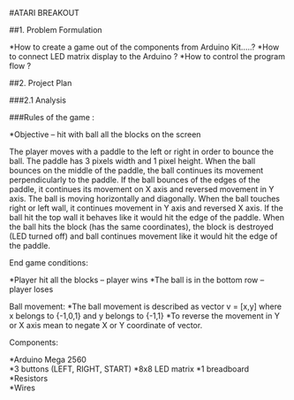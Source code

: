 #ATARI BREAKOUT

##1.	Problem Formulation
      
*How to create a game out of the components from Arduino Kit…..?
*How to connect LED matrix display to the Arduino ?
*How to control the program flow ?


##2. Project Plan

###2.1   Analysis 
               
###Rules of the game : 

*Objective – hit with ball all the blocks on the screen

The player moves with a
paddle to the left or right in order to bounce the ball. The paddle has 3
pixels width and 1 pixel height. When the ball bounces on the middle of the
paddle, the ball continues its movement perpendicularly to the paddle. If the
ball bounces of the edges of the paddle, it continues its movement on X axis
and reversed movement in Y axis. The ball is moving horizontally and
diagonally. When the ball touches right or left wall, it continues movement in
Y axis and reversed X axis. If the ball hit the top wall it behaves like it
would hit the edge of the paddle. When the ball hits the block (has the same
coordinates), the block is destroyed (LED turned off) and ball continues
movement like it would hit the edge of the paddle.


End game conditions:

*Player hit all the blocks – player wins
*The ball is in the bottom row – player loses

Ball movement: 
*The ball movement is described as vector v = [x,y] where x belongs to {-1,0,1} and y belongs to {-1,1}
*To reverse the movement in Y or X axis mean to negate X or Y coordinate of vector.
              
Components:
      
*Arduino Mega 2560      
*3 buttons (LEFT, RIGHT, START)
*8x8 LED matrix
*1 breadboard
*Resistors  
*Wires
